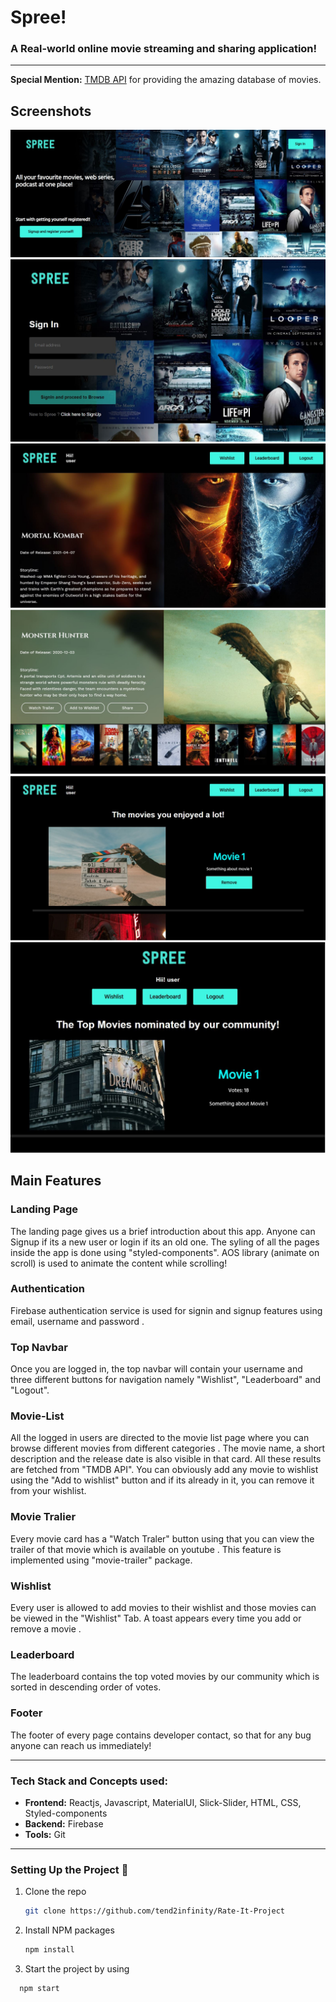 # Spree!

### A Real-world online movie streaming and sharing application! 



***
__Special Mention:__ [TMDB API](https://developers.themoviedb.org/3) for providing the amazing database of movies.


## Screenshots
![](https://github.com/tend2infinity/Spree/blob/master/public/screenshots/spree1.JPG)
<br>
![](https://github.com/tend2infinity/Spree/blob/master/public/screenshots/spree2.JPG)
<br>
![](https://github.com/tend2infinity/Spree/blob/master/public/screenshots/spree3.JPG)
<br>
![](https://github.com/tend2infinity/Spree/blob/master/public/screenshots/spree4.JPG)
<br>
![](https://github.com/tend2infinity/Spree/blob/master/public/screenshots/spree5.JPG)
<br>
![](https://github.com/tend2infinity/Spree/blob/master/public/screenshots/spree6.JPG)

## Main Features

### Landing Page
The landing page gives us a brief introduction about this app. Anyone can Signup if its a new user or login if its an old one. The syling of all the pages inside the app is done using "styled-components". AOS library (animate on scroll) is used to animate the content while scrolling!
<br>
### Authentication
Firebase authentication service is used for signin and signup features using email, username and password .
<br>


### Top Navbar
Once you are logged in, the top navbar will contain your username and three different buttons for navigation namely "Wishlist", "Leaderboard" and "Logout".
<br>


### Movie-List
All the logged in users are directed to the movie list page where you can browse different movies from different categories . The movie name, a short description and the release date is also visible in that card. All these results are fetched from "TMDB API". You can obviously add any movie to wishlist using the "Add to wishlist" button and if its already in it, you can remove it from your wishlist. 
<br>


### Movie Tralier
Every movie card has a "Watch Traler" button using that you can view the trailer of that movie which is available on youtube . This feature is implemented using "movie-trailer" package.
<br>



### Wishlist
Every user is allowed to add movies to their wishlist and those movies can be viewed in the "Wishlist" Tab. A toast appears every time you add or remove a movie .
<br>


### Leaderboard
The leaderboard contains the top voted movies by our community which is sorted in descending order of votes.
<br>


### Footer
The footer of every page contains developer contact, so that for any bug anyone can reach us immediately!
<br>



***
### Tech Stack and Concepts used:

* __Frontend:__ Reactjs, Javascript, MaterialUI, Slick-Slider, HTML, CSS, Styled-components
* __Backend:__ Firebase
* __Tools:__ Git

***

### Setting Up the Project 🔧


1. Clone the repo

   ```sh
   git clone https://github.com/tend2infinity/Rate-It-Project
   ```
2. Install NPM packages

   ```sh
   npm install
   ```
3. Start the project by using 
 ```sh
   npm start
   ```


   



